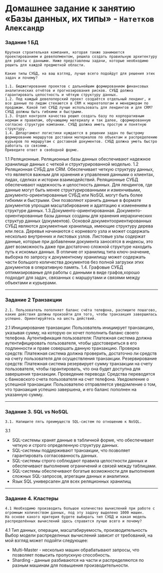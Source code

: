 # Домашнее задание к занятию «Базы данных, их типы» - `Натетков Александр`


### Задание 1 БД

	Крупная строительная компания, которая также занимается проектированием и девелопментом, решила создать правильную архитектуру для работы с данными. Ниже представлены задачи, которые необходимо решить для каждой предметной области.

	Какие типы СУБД, на ваш взгляд, лучше всего подойдут для решения этих задач и почему?

	1.1. Бюджетирование проектов с дальнейшим формированием финансовых аналитических отчётов и прогнозирования рисков. СУБД должна гарантировать целостность и чёткую структуру данных.
 	1.2. Под каждый девелоперский проект создаётся отдельный лендинг, и все данные по лидам стекаются в CRM к маркетологам и менеджерам по продажам. Какой тип СУБД лучше использовать для лендингов и для CRM? СУБД должны быть гибкими и быстрыми.
  	1.3. Отдел контроля качества решил создать базу по корпоративным нормам и правилам, обучающему материалу и так далее, сформированную согласно структуре компании. СУБД должна иметь простую и понятную структуру.
   	1.4. Департамент логистики нуждается в решении задач по быстрому формированию маршрутов доставки материалов по объектам и распределению курьеров по маршрутам с доставкой документов. СУБД должна уметь быстро работать со связями.
	Приведите ответ в свободной форме.



1.1 Реляционные. Реляционные базы данных обеспечивают надежное хранилище данных с четкой и структурированной моделью. 
1.2 Реляционная СУБД для CRM. Обеспечивает четкую структуру данных, что является важным для хранения и управления данными о клиентах, лидах, сделках и истории взаимодействий. Реляционные СУБД обеспечивают надежность и целостность данных.
Для лендингов, где данные могут быть менее структурированными и изменчивыми, документо-ориентированные СУБД или NoSQL могут быть более гибкими и быстрыми. Они позволяют хранить данные в формате документов упрощая масштабирование и адаптацию к изменениям в структуре данных.
1.3.Документо-ориентированная. Документо-ориентированные базы данных созданы для хранения иерархических структур данных (документов). Основой документоориентированных СУБД являются документные хранилища, имеющие структуру дерева или леса. Деревья начинаются с корневого узла и может содержать несколько внутренних и листовых узлов. Листовые узлы содержат данные, которые при добавлении документа заносятся в индексы, это дает возможность даже при достаточно сложной структуре находить путь к искомых данных. В отличие от хранилищ типа ключ-значение, выборка по запросу к документному хранилищу может содержать части большого количества документов без полной загрузки этих документов в оперативную память.
1.4. Графовые СУБД оптимизированые для работы с данными в виде графов,хорошо подходит для задач, связанных с маршрутами и связями между объектами и курьерами.


---

### Задание 2 Транзакции

	2.1. Пользователь пополняет баланс счёта телефона, распишите пошагово, какие действия должны произойти для того, чтобы транзакция завершилась успешно. Ориентируйтесь на шесть действий.

2.1 
Инициирование транзакции: Пользователь инициирует транзакцию, указывая сумму, на которую он хочет пополнить баланс своего телефона. 
Аутентификация пользователя: Платежная система должна аутентифицировать пользователя, чтобы удостовериться в его подлинности и праве совершать данную транзакцию.
Проверка средств: Платежная система должна проверить, достаточно ли средств на счету пользователя для осуществления транзакции.
Резервирование средств: Платежная система резервирует сумму транзакции на счету пользователя, чтобы гарантировать, что она будет доступна для завершения транзакции.
Проведение перевода: Средства переводятся с банковского счета пользователя на счет телефона. 
Уведомление о успешной транзакции: Пользователю отправляется уведомление о том, что транзакция успешно завершена, и его баланс пополнен на указанную сумму.


---

### Задание 3. SQL vs NoSQL

	3.1. Напишите пять преимуществ SQL-систем по отношению к NoSQL.

 3.1 
 - SQL-системы хранят данные в табличной форме, что обеспечивает четкую и строго определенную структуру данных.
 - SQL-системы поддерживают транзакции, что позволяет гарантировать согласованность данных.
 - SQL-системы строго соблюдают правила целостности данных и обеспечивают выполнение ограничений и связей между таблицами.
 - SQL-системы обеспечивают богатые возможности для выполнения сложных SQL-запросов, агрегации данных и аналитики.
 - Язык SQL универсален для всех реляционных хранилищ


---

### Задание 4. Кластеры

	4.1 Необходимо производить большое количество вычислений при работе с огромным количеством данных, под эту задачу выделено 1000 машин.
 	На основе какого критерия будете выбирать тип СУБД и какая модель распределённых вычислений здесь справится лучше всего и почему?

 4.1 
Тип данных, операции, масштабируемость, производительность 
Выбор модели распределнных вычислений зависит от требований, на мой взгляд может подойти следующее:
 - Multi-Master - несколько машин обрабатывают запросы, что позволяет повысить пропускную способность.
 - Sharding - данные разбиваются на части и распределяются по разным машинам для повышения производительности.


 
